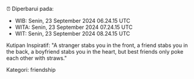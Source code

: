 ⏰ Diperbarui pada:
- WIB: Senin, 23 September 2024 06.24.15 UTC
- WITA: Senin, 23 September 2024 07.24.15 UTC
- WIT: Senin, 23 September 2024 08.24.15 UTC

Kutipan Inspiratif:
"A stranger stabs you in the front, a friend stabs you in the back, a boyfriend stabs you in the heart, but best friends only poke each other with straws."


Kategori: friendship


